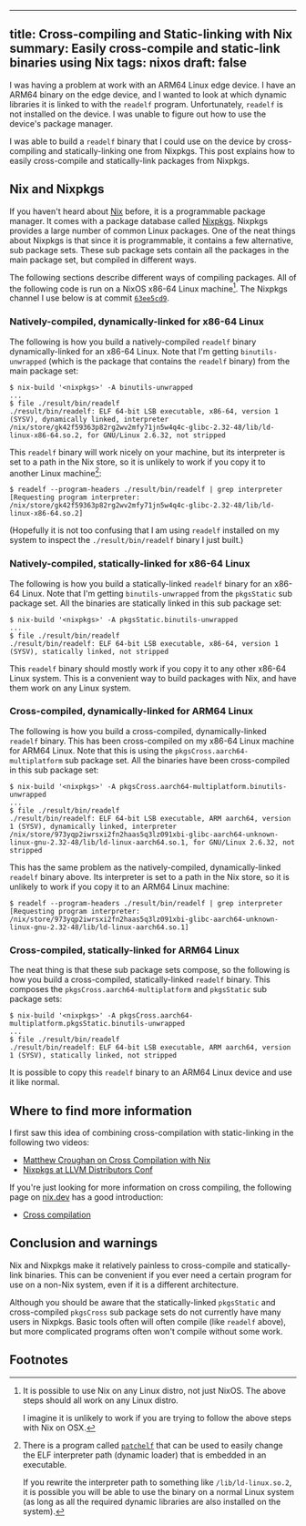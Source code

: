------------------------------------------------------
title: Cross-compiling and Static-linking with Nix
summary: Easily cross-compile and static-link binaries using Nix
tags: nixos
draft: false
------------------------------------------------------

I was having a problem at work with an ARM64 Linux edge device.  I have an
ARM64 binary on the  edge device, and I wanted to look at which dynamic
libraries it is linked to with the `readelf` program.  Unfortunately, `readelf`
is not installed on the device.  I was unable to figure out how to use the
device's package manager.

I was able to build a `readelf` binary that I could use on the device by
cross-compiling and statically-linking one from Nixpkgs.  This post
explains how to easily cross-compile and statically-link packages
from Nixpkgs.

## Nix and Nixpkgs

If you haven't heard about [Nix](https://github.com/NixOS/nix) before, it is a
programmable package manager.  It comes with a package database called
[Nixpkgs](https://github.com/NixOS/nixpkgs/).  Nixpkgs provides a large number
of common Linux packages.  One of the neat things about Nixpkgs is that since
it is programmable, it contains a few alternative, sub package sets.  These sub
package sets contain all the packages in the main package set, but compiled in
different ways.

The following sections describe different ways of compiling packages.
All of the following code is run on a NixOS x86-64 Linux machine[^1].
The Nixpkgs channel I use below is at commit
[`63ee5cd9`](https://github.com/NixOS/nixpkgs/commit/63ee5cd99a2e193d5e4c879feb9683ddec23fa03).

### Natively-compiled, dynamically-linked for x86-64 Linux

The following is how you build a natively-compiled `readelf` binary
dynamically-linked for an x86-64 Linux.  Note that I'm getting
`binutils-unwrapped` (which is the package that contains the `readelf` binary)
from the main package set:

```console
$ nix-build '<nixpkgs>' -A binutils-unwrapped
...
$ file ./result/bin/readelf
./result/bin/readelf: ELF 64-bit LSB executable, x86-64, version 1 (SYSV), dynamically linked, interpreter /nix/store/gk42f59363p82rg2wv2mfy71jn5w4q4c-glibc-2.32-48/lib/ld-linux-x86-64.so.2, for GNU/Linux 2.6.32, not stripped
```

This `readelf` binary will work nicely on your machine, but its
interpreter is set to a path in the Nix store, so it is unlikely to work if you
copy it to another Linux machine[^2]:

```console
$ readelf --program-headers ./result/bin/readelf | grep interpreter
[Requesting program interpreter: /nix/store/gk42f59363p82rg2wv2mfy71jn5w4q4c-glibc-2.32-48/lib/ld-linux-x86-64.so.2]
```

(Hopefully it is not too confusing that I am using `readelf` installed on my
system to inspect the `./result/bin/readelf` binary I just built.)

### Natively-compiled, statically-linked for x86-64 Linux

The following is how you build a statically-linked `readelf` binary for an
x86-64 Linux.  Note that I'm getting `binutils-unwrapped` from the `pkgsStatic`
sub package set.  All the binaries are statically linked in this sub package
set:

```console
$ nix-build '<nixpkgs>' -A pkgsStatic.binutils-unwrapped
...
$ file ./result/bin/readelf
./result/bin/readelf: ELF 64-bit LSB executable, x86-64, version 1 (SYSV), statically linked, not stripped
```

This `readelf` binary should mostly work if you copy it to any other x86-64
Linux system.  This is a convenient way to build packages with Nix, and
have them work on any Linux system.

### Cross-compiled, dynamically-linked for ARM64 Linux

The following is how you build a cross-compiled, dynamically-linked `readelf`
binary.  This has been cross-compiled on my x86-64 Linux machine for ARM64
Linux.  Note that this is using the `pkgsCross.aarch64-multiplatform` sub
package set.  All the binaries have been cross-compiled in this sub package
set:

```console
$ nix-build '<nixpkgs>' -A pkgsCross.aarch64-multiplatform.binutils-unwrapped
...
$ file ./result/bin/readelf
./result/bin/readelf: ELF 64-bit LSB executable, ARM aarch64, version 1 (SYSV), dynamically linked, interpreter /nix/store/973yqp2iwrsxi2fn2haas5q3lz091xbi-glibc-aarch64-unknown-linux-gnu-2.32-48/lib/ld-linux-aarch64.so.1, for GNU/Linux 2.6.32, not stripped
```

This has the same problem as the natively-compiled, dynamically-linked
`readelf` binary above.  Its interpreter is set to a path in the Nix store, so
it is unlikely to work if you copy it to an ARM64 Linux machine:

```console
$ readelf --program-headers ./result/bin/readelf | grep interpreter
[Requesting program interpreter: /nix/store/973yqp2iwrsxi2fn2haas5q3lz091xbi-glibc-aarch64-unknown-linux-gnu-2.32-48/lib/ld-linux-aarch64.so.1]
```

### Cross-compiled, statically-linked for ARM64 Linux

The neat thing is that these sub package sets compose, so the following is how
you build a cross-compiled, statically-linked `readelf` binary.  This composes
the `pkgsCross.aarch64-multiplatform` and `pkgsStatic` sub package sets:

```console
$ nix-build '<nixpkgs>' -A pkgsCross.aarch64-multiplatform.pkgsStatic.binutils-unwrapped
...
$ file ./result/bin/readelf
./result/bin/readelf: ELF 64-bit LSB executable, ARM aarch64, version 1 (SYSV), statically linked, not stripped
```

It is possible to copy this `readelf` binary to an ARM64 Linux device and
use it like normal.

## Where to find more information

I first saw this idea of combining cross-compilation with static-linking in the
following two videos:

- [Matthew Croughan on Cross Compilation with Nix](https://www.youtube.com/watch?v=OV2hi8b5t48)
- [Nixpkgs at LLVM Distributors Conf](https://discourse.nixos.org/t/nixpkgs-at-llvm-distributors-conf/15051)

If you're just looking for more information on cross compiling, the following
page on [nix.dev](https://nix.dev) has a good introduction:

- [Cross compilation](https://nix.dev/tutorials/cross-compilation)

## Conclusion and warnings

Nix and Nixpkgs make it relatively painless to cross-compile and
statically-link binaries.  This can be convenient if you ever need
a certain program for use on a non-Nix system, even if it is a different
architecture.

Although you should be aware that the statically-linked `pkgsStatic` and
cross-compiled `pkgsCross` sub package sets do not currently have many users in
Nixpkgs.  Basic tools often will often compile (like `readelf` above), but more
complicated programs often won't compile without some work.

## Footnotes

[^1]: It is possible to use Nix on any Linux distro, not just NixOS. The
    above steps should all work on any Linux distro.

    I imagine it is unlikely to work if you are trying to follow the above
    steps with Nix on OSX.

[^2]: There is a program called [`patchelf`](https://github.com/NixOS/patchelf)
    that can be used to easily change the ELF interpreter path (dynamic loader)
    that is embedded in an executable.

    If you rewrite the interpreter path to something like `/lib/ld-linux.so.2`,
    it is possible you will be able to use the binary on a normal Linux system
    (as long as all the required dynamic libraries are also installed on
    the system).

